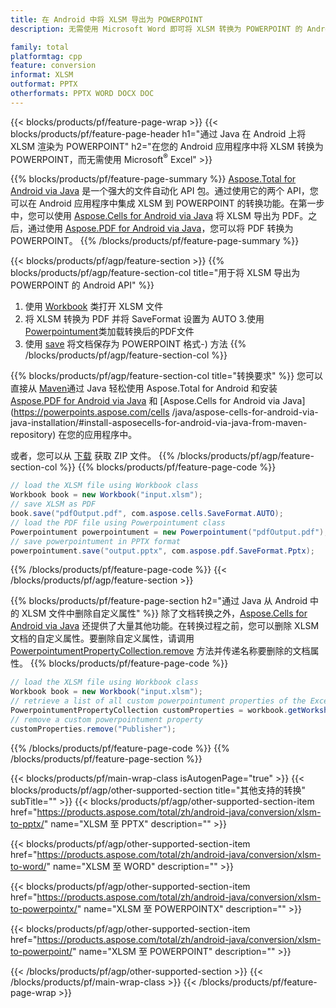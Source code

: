 ```yaml
---
title: 在 Android 中将 XLSM 导出为 POWERPOINT
description: 无需使用 Microsoft Word 即可将 XLSM 转换为 POWERPOINT 的 Android API

family: total
platformtag: cpp
feature: conversion
informat: XLSM
outformat: PPTX
otherformats: PPTX WORD DOCX DOC
---
```

{{< blocks/products/pf/feature-page-wrap >}}
{{< blocks/products/pf/feature-page-header h1="通过 Java 在 Android 上将 XLSM 渲染为 POWERPOINT" h2="在您的 Android 应用程序中将 XLSM 转换为 POWERPOINT，而无需使用 Microsoft<sup>&reg;</sup> Excel" >}}

{{% blocks/products/pf/feature-page-summary %}}
[Aspose.Total for Android via Java](https://products.aspose.com/total/android-java/) 是一个强大的文件自动化 API 包。通过使用它的两个 API，您可以在 Android 应用程序中集成 XLSM 到 POWERPOINT 的转换功能。在第一步中，您可以使用 [Aspose.Cells for Android via Java](https://products.aspose.com/cells/android-java/) 将 XLSM 导出为 PDF。之后，通过使用 [Aspose.PDF for Android via Java](https://products.aspose.com/pdf/android-java/)，您可以将 PDF 转换为 POWERPOINT。 
{{% /blocks/products/pf/feature-page-summary  %}}

{{< blocks/products/pf/agp/feature-section >}}
{{% blocks/products/pf/agp/feature-section-col title="用于将 XLSM 导出为 POWERPOINT 的 Android API" %}}
1. 使用 [Workbook](https://reference.aspose.com/cells/java/com.aspose.cells/Workbook) 类打开 XLSM 文件
2. 将 XLSM 转换为 PDF 并将 SaveFormat 设置为 AUTO
3.使用[Powerpointument](https://reference.aspose.com/pdf/java/com.aspose.pdf/Powerpointument)类加载转换后的PDF文件
4. 使用 [save](https://reference.aspose.com/pdf/java/com.aspose.pdf/Powerpointument#save-java.lang.String-com.aspose.pdf.SaveOptions) 将文档保存为 POWERPOINT 格式-) 方法
{{% /blocks/products/pf/agp/feature-section-col %}}

{{% blocks/products/pf/agp/feature-section-col title="转换要求" %}}
您可以直接从 [Maven](https://repository.aspose.com/webapp/#/artifacts/browse/tree/General/repo/com/aspose/aspose-total)通过 Java 轻松使用 Aspose.Total for Android 和安装 [Aspose.PDF for Android via Java](https://powerpoints.aspose.com/pdf/androidjava/installation/) 和 [Aspose.Cells for Android via Java](https://powerpoints.aspose.com/cells /java/aspose-cells-for-android-via-java-installation/#install-asposecells-for-android-via-java-from-maven-repository) 在您的应用程序中。

或者，您可以从 [下载](https://releases.aspose.com/total/androidjava) 获取 ZIP 文件。
{{% /blocks/products/pf/agp/feature-section-col %}}
{{% blocks/products/pf/feature-page-code %}}

```java
// load the XLSM file using Workbook class
Workbook book = new Workbook("input.xlsm");
// save XLSM as PDF
book.save("pdfOutput.pdf", com.aspose.cells.SaveFormat.AUTO);
// load the PDF file using Powerpointument class
Powerpointument powerpointument = new Powerpointument("pdfOutput.pdf");
// save powerpointument in PPTX format
powerpointument.save("output.pptx", com.aspose.pdf.SaveFormat.Pptx);    
```


{{% /blocks/products/pf/feature-page-code %}}
{{< /blocks/products/pf/agp/feature-section >}}

{{% blocks/products/pf/feature-page-section  h2="通过 Java 从 Android 中的 XLSM 文件中删除自定义属性" %}}
除了文档转换之外，[Aspose.Cells for Android via Java](https://products.aspose.com/cells/android-java/) 还提供了大量其他功能。在转换过程之前，您可以删除 XLSM 文档的自定义属性。要删除自定义属性，请调用 [PowerpointumentPropertyCollection.remove](https://reference.aspose.com/cells/java/com.aspose.cells/powerpointumentpropertycollection#remove(java.lang.String)) 方法并传递名称要删除的文档属性。
{{% blocks/products/pf/feature-page-code %}}

```java
// load the XLSM file using Workbook class
Workbook book = new Workbook("input.xlsm");
// retrieve a list of all custom powerpointument properties of the Excel file
PowerpointumentPropertyCollection customProperties = workbook.getWorksheets().getCustomPowerpointumentProperties();
// remove a custom powerpointument property
customProperties.remove("Publisher"); 
```

{{% /blocks/products/pf/feature-page-code  %}}
{{% /blocks/products/pf/feature-page-section %}}

{{< blocks/products/pf/main-wrap-class isAutogenPage="true" >}}
{{< blocks/products/pf/agp/other-supported-section title="其他支持的转换" subTitle="" >}}
{{< blocks/products/pf/agp/other-supported-section-item href="https://products.aspose.com/total/zh/android-java/conversion/xlsm-to-pptx/" name="XLSM 至 PPTX" description="" >}}

{{< blocks/products/pf/agp/other-supported-section-item href="https://products.aspose.com/total/zh/android-java/conversion/xlsm-to-word/" name="XLSM 至 WORD" description="" >}}

{{< blocks/products/pf/agp/other-supported-section-item href="https://products.aspose.com/total/zh/android-java/conversion/xlsm-to-powerpointx/" name="XLSM 至 POWERPOINTX" description="" >}}

{{< blocks/products/pf/agp/other-supported-section-item href="https://products.aspose.com/total/zh/android-java/conversion/xlsm-to-powerpoint/" name="XLSM 至 POWERPOINT" description="" >}}


{{< /blocks/products/pf/agp/other-supported-section >}}
{{< /blocks/products/pf/main-wrap-class >}}
{{< /blocks/products/pf/feature-page-wrap >}}